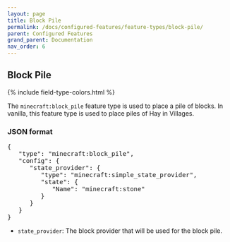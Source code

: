 ```yaml
---
layout: page
title: Block Pile
permalink: /docs/configured-features/feature-types/block-pile/
parent: Configured Features
grand_parent: Documentation
nav_order: 6
---
```


## Block Pile

<head>
    {% include field-type-colors.html %}
</head>

The `minecraft:block_pile` feature type is used to place a pile of blocks. In vanilla, this feature type is used to place piles of Hay in Villages.

### JSON format

<pre>
{
   "type": "minecraft:block_pile",
   "config": {
      "state_provider": {
         "type": "minecraft:simple_state_provider",
         "state": {
            "Name": "minecraft:stone"
         }
      }
   }
}
</pre>

* `state_provider`: The block provider that will be used for the block pile.